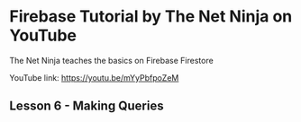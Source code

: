 # Firebase Tutorial by The Net Ninja on YouTube

The Net Ninja teaches the basics on Firebase Firestore

YouTube link: https://youtu.be/mYyPbfpoZeM

## Lesson 6 - Making Queries